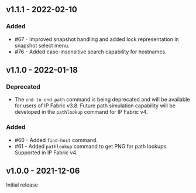## v1.1.1 - 2022-02-10

### Added

- #67 - Improved snapshot handling and added lock representation in snapshot select menu.
- #76 - Added case-insensitive search capability for hostnames.

## v1.1.0 - 2022-01-18

### Deprecated

- The `end-to-end-path` command is being deprecated and will be available for users of IP Fabric v3.8. Future path simulation capability will be developed in the `pathlookup` command for IP Fabric v4.

### Added

- #60 - Added `find-host` command.
- #61 - Added `pathlookup` command to get PNG for path lookups. Supported in IP Fabric v4. 


## v1.0.0 - 2021-12-06

Initial release